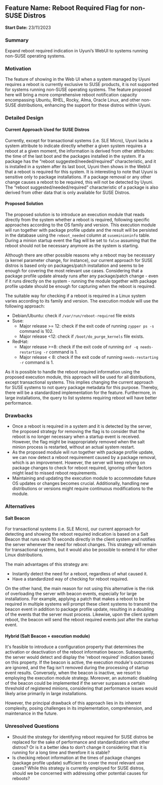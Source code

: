 ## Feature Name: Reboot Required Flag for non-SUSE Distros
**Start Date:** 23/11/2023

### Summary
Expand reboot required indication in Uyuni’s WebUI to systems running non-SUSE operating systems.

### Motivation
The feature of showing in the Web UI when a system managed by Uyuni requires a reboot is currently exclusive to SUSE products, it is not supported for systems running non-SUSE operating systems. The feature proposed here will bring a more comprehensive reboot notification capacity encompassing Ubuntu, RHEL, Rocky, Alma, Oracle Linux, and other non-SUSE distributions, enhancing the support for these distros within Uyuni.

### Detailed Design

#### Current Approach Used for SUSE Distros
Currently, except for transactional systems (i.e. SLE Micro), Uyuni lacks a system attribute to indicate directly whether a given system requires a reboot at a given moment, the information is derived from other attributes: the time of the last boot and the packages installed in the system. If a package has the “reboot suggested/needed/required” characteristic, and it is installed in a system after its last boot, Uyuni then shows in the WebUI that a reboot is required for this system. It is interesting to note that Uyuni is sensitive only to package installations. If a package removal or any other change causes a reboot to be required, this will not be detected by Uyuni. The “reboot suggested/needed/required” characteristic of a package is also derived from other data that is only available for SUSE Distros.

  
#### Proposed Solution
The proposed solution is to introduce an execution module that reads directly from the system whether a reboot is required, following specific approaches according to the OS family and version. This execution module will run together with package profile update and the result will be persisted in the database using the `reboot_needed` column at `suseminioninfo` table. During a minion startup event the flag will be set to `false` assuming that the reboot should not be necessary anymore as the system is starting.

Although there are other possible reasons why a reboot may be necessary (a kernel parameter change, for instance), our current approach for SUSE distros is based only on packages/patch installation and seems to be enough for covering the most relevant use cases. Considering that a package profile update already runs after any package/patch change - even if it runs directly on the system - running the module together with package profile update should be enough for capturing when the reboot is required.

The suitable way for checking if a reboot is required in a Linux system varies according to its family and version. The execution module will use the following approach:
- Debian/Ubuntu: check if `/var/run/reboot-required` file exists
- Suse:
  - Major release >= 12: check if the exit code of running `zypper ps -s` command is 102.
  - Major release <12: check if `/boot/do_purge_kernels` file exists.
- RedHat:
  - Major release >=8: check if the exit code of running `dnf -q needs-restarting -r` command is 1.
  - Major release < 8: check if the exit code of running `needs-restarting -r` command is 1.

As it is possible to handle the reboot required information using the proposed execution module, this approach will be used for all distributions, except transactional systems. This implies changing the current approach for SUSE systems to not query package metadata for this purpose. Thereby, there will be a standardized implementation for the feature. Furthermore, in large installations, the query to list systems requiring reboot will have better performance.

  
### Drawbacks
- Once a reboot is required in a system and it is detected by the server, the proposed strategy for removing the flag is to consider that the reboot is no longer necessary when a startup event is received. However, the flag might be inappropriately removed when the salt minion process is restarted, without an actual system restart.
- As the proposed module will run together with package profile update, we can now detect a reboot requirement caused by a package removal, which is an improvement. However, the server will keep relying on package changes to check for reboot required, ignoring other factors might lead to missed reboot requirements.
- Maintaining and updating the execution module to accommodate future OS updates or changes becomes crucial. Additionally, handling new distributions or versions might require continuous modifications to the module.

### Alternatives

#### Salt Beacon
For transactional systems (i.e. SLE Micro), our current approach for detecting and showing the reboot required indication is based on a Salt Beacon that runs each 10 seconds directly in the client system and notifies the server whenever the need for reboot changes. This strategy will remain for transactional systems, but it would also be possible to extend it for other Linux distributions.

The main advantages of this strategy are:
 - Instantly detect the need for a reboot, regardless of what caused it.
 - Have a standardized way of checking for reboot required.

On the other hand, the main reason for not using this alternative is the risk of overloading the server with beacon events, especially for large installations. For example, applying a patch that makes a reboot to be required in multiple systems will prompt these client systems to transmit the beacon event in addition to package profile update, resulting in a doubling of the events that the server must process. Likewise, upon the client system reboot, the beacon will send the reboot required events just after the startup event.



#### Hybrid (Salt Beacon + execution module)
It's feasible to introduce a configuration property that determines the activation or deactivation of the reboot information beacon. Subsequently, the server would detect and display the 'reboot required' indication based on this property. If the beacon is active, the execution module's outcomes are ignored, and the flag isn't removed during the processing of startup event results. Conversely, when the beacon is inactive, we resort to employing the execution module strategy. Moreover, an automatic disabling of the beacon could be implemented if the server surpasses a certain threshold of registered minions, considering that performance issues would likely arise primarily in large installations.

However, the principal drawback of this approach lies in its inherent complexity, posing challenges in its implementation, comprehension, and maintenance in the future.


### Unresolved Questions
- Should the strategy for identifying reboot required for SUSE distros be replaced for the sake of performance and standardization with other distros? Or is it a better idea to don’t change it considering that it is running for a long time and therefore it is stable?
- Is checking reboot information at the times of package changes (package profile update) sufficient to cover the most relevant use cases? While this strategy is currently employed for SUSE distros, should we be concerned with addressing other potential causes for reboots?
